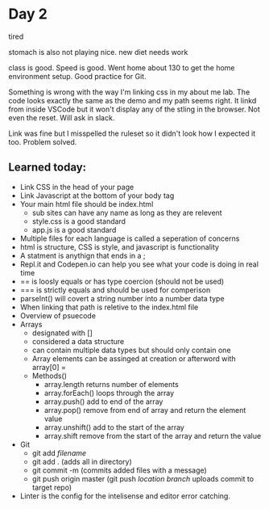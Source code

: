 # Day 2
tired

stomach is also not playing nice. new diet needs work

class is good. Speed is good. Went home about 130 to get the home environment setup. Good practice for Git.

Something is wrong with the way I'm linking css in my about me lab. The code looks exactly the same as the demo and my path seems right. It linkd from inside VSCode but it won't display any of the stling in the browser. Not even the reset. Will ask in slack. 

Link was fine but I misspelled the ruleset so it didn't look how I expected it too. Problem solved. 

## Learned today:
- Link CSS in the head of your page
- Link Javascript at the bottom of your body tag
- Your main html file should be index.html
    - sub sites can have any name as long as they are relevent
    - style.css is a good standard
    - app.js is a good standard
- Multiple files for each language is called a seperation of concerns
- html is structure, CSS is style, and javascript is functionality
- A statment is anythign that ends in a ;
- Repl.it and Codepen.io can help you see what your code is doing in real time
- == is loosly equals or has type coercion (should not be used)
- === is strictly equals and should be used for comperison
- parseInt() will covert a string number into a number data type
- When linking that path is reletive to the index.html file
- Overview of psuecode
- Arrays
    - designated with []
    - considered a data structure
    - can contain multiple data types but should only contain one
    - Array elements can be assinged at creation or afterword with array[0] =
    - Methods()
        - array.length returns number of elements
        - array.forEach() loops through the array
        - array.push() add to end of the array
        - array.pop() remove from end of array and return the element value
        - array.unshift() add to the start of the array
        - array.shift remove from the start of the array and return the value
- Git
    - git add *filename*
    - git add . (adds all in directory)
    - git commit -m (commits added files with a message)
    - git push origin master (git push *location* *branch* uploads commit to target repo)
- Linter is the config for the intelisense and editor error catching.